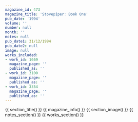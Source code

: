 ```yaml
---
magazine_id: 473
magazine_title: 'Stovepiper: Book One'
pub_date: '1994'
volume: ''
number: null
month: ''
notes: null
pub_date1: 31/12/1994
pub_date2: null
image: null
works_included:
- work_id: 1669
  magazine_page: ''
  published_as: ''
- work_id: 3100
  magazine_page: ''
  published_as: ''
- work_id: 3354
  magazine_page: ''
  published_as: ''
---
```


{{ section_title() }}
{{ magazine_info() }}
{{ section_image() }}
{{ notes_section() }}
{{ works_section() }}
